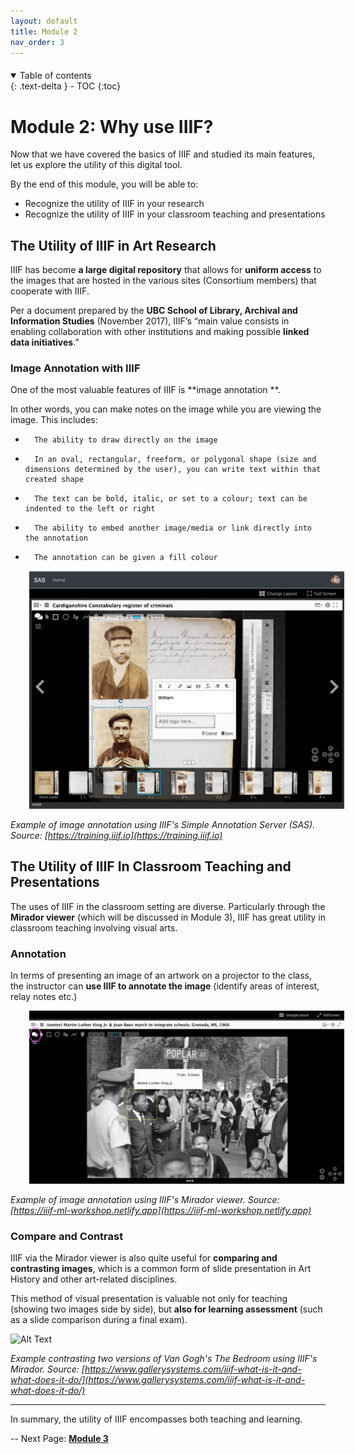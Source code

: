 ```yaml
---
layout: default
title: Module 2
nav_order: 3
---
```


<p style="margin-bottom: 20px"></p>

<details open markdown="block">
  <summary>
    Table of contents
  </summary>
  {: .text-delta }
 - TOC
{:toc}
</details>

# Module 2: Why use IIIF?

Now that we have covered the basics of IIIF and studied its main features, let us explore the utility of this digital tool.

By the end of this module, you will be able to:

*  Recognize the utility of IIIF in your research
*  Recognize the utility of IIIF in your classroom teaching and presentations

## The Utility of IIIF in Art Research

IIIF has become **a large digital repository** that allows for **uniform access** to the images that are hosted in the various sites (Consortium members) that cooperate with IIIF. 
 
Per a document prepared by the **UBC School of Library, Archival and Information Studies** (November 2017), IIIF’s “main value consists in enabling collaboration with other institutions and making possible **linked data initiatives**.” 

### Image Annotation with IIIF
 
One of the most valuable features of IIIF is **image annotation **.

In other words, you can make notes on the image while you are viewing the image. This includes:

*       The ability to draw directly on the image
*       In an oval, rectangular, freeform, or polygonal shape (size and dimensions determined by the user), you can write text within that created shape
*       The text can be bold, italic, or set to a colour; text can be indented to the left or right 
*       The ability to embed another image/media or link directly into the annotation 
*       The annotation can be given a fill colour 

<img src="figures/imagen_2023-08-17_001252801.png" width="600" style="margin-left:30px"/>

*Example of image annotation using IIIF's Simple Annotation Server (SAS). Source: [https://training.iiif.io](https://training.iiif.io)*


## The Utility of IIIF In Classroom Teaching and Presentations

The uses of IIIF in the classroom setting are diverse. Particularly through the **Mirador viewer** (which will be discussed in Module 3), IIIF has great utility in classroom teaching involving visual arts. 
 
### Annotation

In terms of presenting an image of an artwork on a projector to the class, the instructor can **use IIIF to annotate the image** (identify areas of interest, relay notes etc.) 

<img src="figures/imagen_2023-08-17_002951534.png" width="600" style="margin-left:30px"/>

*Example of image annotation using IIIF's Mirador viewer. Source: [https://iiif-ml-workshop.netlify.app](https://iiif-ml-workshop.netlify.app)*


### Compare and Contrast

IIIF via the Mirador viewer is also quite useful for **comparing and contrasting images**, which is a common form of slide presentation in Art History and other art-related disciplines. 

This method of visual presentation is valuable not only for teaching (showing two images side by side), but **also for learning assessment** (such as a slide comparison during a final exam). 

![Alt Text](https://media.giphy.com/media/v1.Y2lkPTc5MGI3NjExamZ6M2hpMW80anI1aGczejY2ZmNzYnFsYjlhM2hyNmJoNDhjcHQ1bSZlcD12MV9pbnRlcm5hbF9naWZfYnlfaWQmY3Q9Zw/xZ2qXFeiXBL0yK1UDI/giphy.gif)

*Example contrasting two versions of Van Gogh's The Bedroom using IIIF's Mirador. Source: [https://www.gallerysystems.com/iiif-what-is-it-and-what-does-it-do/](https://www.gallerysystems.com/iiif-what-is-it-and-what-does-it-do/)*


---

In summary, the utility of IIIF encompasses both teaching and learning. 

--
Next Page: [**Module 3**](https://mylovedsystem.github.io/IntrotoIIIF/content/Module3IIIF.html)
